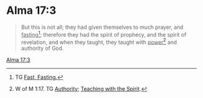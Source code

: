 # Alma 17:3

> But this is not all; they had given themselves to much prayer, and <u>fasting</u>[^a]; therefore they had the spirit of prophecy, and the spirit of revelation, and when they taught, they taught with <u>power</u>[^b] and authority of God.

[Alma 17:3](https://www.churchofjesuschrist.org/study/scriptures/bofm/alma/17?lang=eng&id=p3#p3)


[^a]: TG [Fast, Fasting.](https://www.churchofjesuschrist.org/study/scriptures/tg/fast-fasting?lang=eng)
[^b]: W of M 1:17. TG [Authority](https://www.churchofjesuschrist.org/study/scriptures/tg/authority?lang=eng); [Teaching with the Spirit](https://www.churchofjesuschrist.org/study/scriptures/tg/teaching-with-the-spirit?lang=eng).
